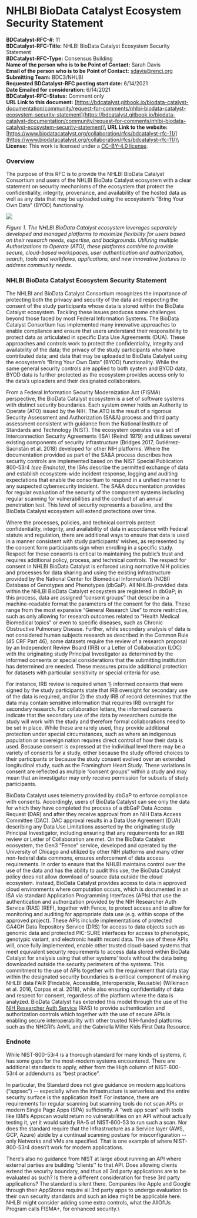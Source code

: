 # NHLBI BioData Catalyst Ecosystem Security Statement

**BDCatalyst-RFC-#:** 11\
**BDCatalyst-RFC-Title:** NHLBI BioData Catalyst Ecosystem Security Statement\
**BDCatalyst-RFC-Type:** Consensus Building\
**Name of the person who is to be Point of Contact:** Sarah Davis\
**Email of the person who is to be Point of Contact:** sdavis@renci.org \
**Submitting Team:** BDC3/NHLBI\
**Requested BDCatalyst-RFC posting start date:** 6/14/2021\
**Date Emailed for consideration:** 6/14/2021\
**BDCatalyst-RFC-Status:** Comment only\
**URL Link to this document:** [https://bdcatalyst.gitbook.io/biodata-catalyst-documentation/community/request-for-comments/nhlbi-biodata-catalyst-ecosystem-security-statement](https://bdcatalyst.gitbook.io/biodata-catalyst-documentation/community/request-for-comments/nhlbi-biodata-catalyst-ecosystem-security-statement)\
**URL Link to the website:** [https://www.biodatacatalyst.org/collaboration/rfcs/bdcatalyst-rfc-11/](https://www.biodatacatalyst.org/collaboration/rfcs/bdcatalyst-rfc-11/)\
**License:** This work is licensed under a [CC-BY-4.0 license](https://creativecommons.org/licenses/by/4.0/).&#x20;

### Overview

The purpose of this RFC is to provide the NHLBI BioData Catalyst Consortium and users of the NHLBI BioData Catalyst ecosystem with a clear statement on security mechanisms of the ecosystem that protect the confidentiality, integrity, provenance, and availability of the hosted data as well as any data that may be uploaded using the ecosystem’s “Bring Your Own Data” (BYOD) functionality.

![](https://lh6.googleusercontent.com/c1QwfR7VeqViNrjTXetbFEWhbz9rd1Bv5GXOu8gxDl73HyI4asv76v_NrAytUf6LOJV9vMk0sJxyGmBQt211Lr-bYIvDlQ5ZlcE4_i_NkO6hkYdBg2hkIOcgNEyuckzgKsRTx8ir)

_Figure 1. The NHLBI BioData Catalyst ecosystem leverages separately developed and managed platforms to maximize flexibility for users based on their research needs, expertise, and backgrounds. Utilizing multiple Authorizations to Operate (ATO), these platforms combine to provide secure, cloud-based workspaces, user authentication and authorization, search, tools and workflows, applications, and new innovative features to address community needs._&#x20;

### NHLBI BioData Catalyst Ecosystem Security Statement&#x20;

The NHLBI and BioData Catalyst Consortium recognizes the importance of protecting both the privacy and security of the data and respecting the consent of the study participants whose data is stored within the BioData Catalyst ecosystem. Tackling these issues produces some challenges beyond those faced by most Federal Information Systems. The BioData Catalyst Consortium has implemented many innovative approaches to enable compliance and ensure that users understand their responsibility to protect data as articulated in specific Data Use Agreements (DUA). These approaches and controls work to protect the confidentiality, integrity and availability of the data; the privacy of the study participants who have contributed data; and data that may be uploaded to BioData Catalyst using the ecosystem’s “Bring Your Own Data” (BYOD) functionality. While the same general security controls are applied to both system and BYOD data, BYOD data is further protected as the ecosystem provides access only to the data’s uploaders and their designated collaborators.

From a Federal Information Security Modernization Act (FISMA) perspective, the BioData Catalyst ecosystem is a set of software systems with distinct security boundaries. Each system owner holds an Authority to Operate (ATO) issued by the NIH. The ATO is the result of a rigorous Security Assessment and Authorization (SA\&A) process and third party assessment consistent with guidance from the National Institute of Standards and Technology (NIST). The ecosystem operates via a set of Interconnection Security Agreements (ISA) (Reindl 1979) and utilizes several existing components of security infrastructure (Bridges 2017, Gutiérrez-Sacristán et al. 2018) developed for other NIH platforms. Where the documentation provided as part of the SA\&A process describes how security controls are implemented based on the NIST Special Publication 800-53r4 _(see Endnote)_, the ISAs describe the permitted exchange of data and establish ecosystem-wide incident response, logging and auditing expectations that enable the consortium to respond in a unified manner to any suspected cybersecurity incident. The SA\&A documentation provides for regular evaluation of the security of the component systems including regular scanning for vulnerabilities and the conduct of an annual penetration test. This level of security represents a baseline, and the BioData Catalyst ecosystem will extend protections over time.

Where the processes, policies, and technical controls protect confidentiality, integrity, and availability of data in accordance with Federal statute and regulation, there are additional ways to ensure that data is used in a manner consistent with study participants’ wishes, as represented by the consent form participants sign when enrolling in a specific study. Respect for these consents is critical to maintaining the public’s trust and requires additional policy, process, and technical controls. The respect for consent in NHLBI BioData Catalyst is enforced using normative NIH policies and processes for data sharing and using the existing infrastructure provided by the National Center for Biomedical Information’s (NCBI) Database of Genotypes and Phenotypes (dbGaP). All NHLBI-provided data within the NHLBI BioData Catalyst ecosystem are registered in dbGaP; in this process, data are assigned “consent groups” that describe in a machine-readable format the parameters of the consent for the data. These range from the most expansive “General Research Use” to more restrictive, such as only allowing for research outcomes related to “Health Medical Biomedical topics” or even to specific diseases, such as Chronic Obstructive Pulmonary Disease. Further, while secondary analysis of data is not considered human subjects research as described in the Common Rule (45 CRF Part 46), some datasets require the review of a research proposal by an Independent Review Board (IRB) or a Letter of Collaboration (LOC) with the originating study Principal Investigator as determined by the informed consents or special considerations that the submitting institution has determined are needed. These measures provide additional protection for datasets with particular sensitivity or special criteria for use.&#x20;

For instance, IRB review is required when 1) informed consents that were signed by the study participants state that IRB oversight for secondary use of the data is required, and/or 2) the study IRB of record determines that the data may contain sensitive information that requires IRB oversight for secondary research. For collaboration letters, the informed consents indicate that the secondary use of the data by researchers outside the study will work with the study and therefore formal collaborations need to be set in place.  While these are rarely used, they provide additional protection under special circumstances, such as where an indigenous population or sovereign nation requires direct control of how their data is used. Because consent is expressed at the individual level there may be a variety of consents for a study, either because the study offered choices to their participants or because the study consent evolved over an extended longitudinal study, such as the Framingham Heart Study. These variations in consent are reflected as multiple “consent groups” within a study and may mean that an investigator may only receive permission for subsets of study participants.

BioData Catalyst uses telemetry provided by dbGaP to enforce compliance with consents. Accordingly, users of BioData Catalyst can see only the data for which they have completed the process of a dbGaP Data Access Request (DAR) and after they receive approval from an NIH Data Access Committee (DAC). DAC approval results in a Data Use Agreement (DUA) describing any Data Use Limitations asserted by the originating study Principal Investigator, including ensuring that any requirements for an IRB review or Letter of Collaboration are met. On the BioData Catalyst ecosystem, the Gen3 “Fence” service, developed and operated by the University of Chicago and utilized by other NIH platforms and many other non-federal data commons, ensures enforcement of data access requirements. In order to ensure that the NHLBI maintains control over the use of the data and has the ability to audit this use, the BioData Catalyst policy does not allow download of source data outside the cloud ecosystem. Instead, BioData Catalyst provides access to data in approved cloud environments where computation occurs, which is documented in an ISA via standard Application Programming Interfaces (APIs) that use the authentication and authorization provided by the NIH Researcher Auth Service (RAS) (REF), together with Fence, to protect access and to allow for monitoring and auditing for appropriate data use (e.g. within scope of the approved project). These APIs include implementations of protected GA4GH Data Repository Service (DRS) for access to data objects such as genomic data and protected PIC-SURE interfaces for access to phenotypic, genotypic variant, and electronic health record data. The use of these APIs will, once fully implemented, enable other trusted cloud-based systems that meet equivalent security requirements to access data stored within BioData Catalyst for analysis using that other systems’ tools without the data being downloaded outside the security perimeters of the systems. This commitment to the use of APIs together with the requirement that data stay within the designated security boundaries is a critical component of making NHLBI data FAIR (Findable, Accessible, Interoperable, Reusable) (Wilkinson et al. 2016, Corpas et al. 2018), while also ensuring confidentiality of data and respect for consent, regardless of the platform where the data is analyzed. BioData Catalyst has extended this model through the use of the [NIH Researcher Auth Service](https://datascience.nih.gov/researcher-auth-service-initiative) (RAS) to provide authentication and authorization controls which together with the use of secure APIs is enabling secure interoperability with other trusted NIH-funded platforms such as the NHGRI’s AnVIL and the Gabriella Miller Kids First Data Resource.

### Endnote

While NIST-800-53r4 is a thorough standard for many kinds of systems, it has some gaps for the most-modern systems encountered. There are additional standards to apply, either from the High column of NIST-800-53r4 or addendums as “best practice”.

In particular, the Standard does not give guidance on modern applications (“appsec”) -- especially when the Infrastructure is serverless and the entire security surface is the application itself. For instance, there are requirements for regular scanning but scanning tools do not scan APIs or modern Single Page Apps (SPA) sufficiently. A “web app scan” with tools like IBM’s Appscan would return no vulnerabilities on an API without actually testing it, yet it would satisfy RA-5 of NIST-800-53 to run such a scan. Nor does the standard require that the Infrastructure as a Service layer (AWS, GCP, Azure) abide by a continual scanning posture for misconfiguration -- only Networks and VMs are specified. That is one example of where NIST-800-53r4 doesn’t work for modern applications.&#x20;

There’s also no guidance from NIST at large about running an API where external parties are building “clients'' to that API. Does allowing clients extend the security boundary, and thus all 3rd party applications are to be evaluated as such? Is there a different consideration for these 3rd party applications? The standard is silent there. Companies like Apple and Google through their AppStores require all 3rd party apps to undergo evaluation to their own security standards and such an idea might be applicable here. NHLBI might consider adding some extra controls, what the AllOfUs Program calls FISMA+, for enhanced security.\


